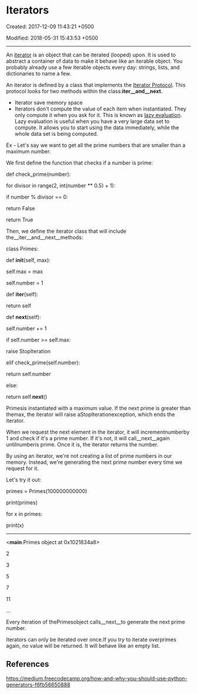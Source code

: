 # Iterators

Created: 2017-12-09 11:43:21 +0500

Modified: 2018-05-31 15:43:53 +0500

---

An [iterator](https://en.wikipedia.org/wiki/Iterator) is an object that can be iterated (looped) upon. It is used to abstract a container of data to make it behave like an iterable object. You probably already use a few iterable objects every day: strings, lists, and dictionaries to name a few.

An iterator is defined by a class that implements the [Iterator Protocol](https://docs.python.org/3/c-api/iter.html). This protocol looks for two methods within the class:__iter__and__next__.

- Iterator save memory space
- Iterators don't compute the value of each item when instantiated. They only compute it when you ask for it. This is known as [lazy evaluation](https://en.wikipedia.org/wiki/Lazy_evaluation). Lazy evaluation is useful when you have a very large data set to compute. It allows you to start using the data immediately, while the whole data set is being computed.

Ex - Let's say we want to get all the prime numbers that are smaller than a maximum number.

We first define the function that checks if a number is prime:

def check_prime(number):

for divisor in range(2, int(number ** 0.5) + 1):

if number % divisor == 0:

return False

return True

Then, we define the iterator class that will include the__iter__and__next__methods:

class Primes:

def __init__(self, max):

self.max = max

self.number = 1

def __iter__(self):

return self

def __next__(self):

self.number += 1

if self.number >= self.max:

raise StopIteration

elif check_prime(self.number):

return self.number

else:

return self.__next__()

Primesis instantiated with a maximum value. If the next prime is greater than themax, the iterator will raise aStopIterationexception, which ends the iterator.

When we request the next element in the iterator, it will incrementnumberby 1 and check if it's a prime number. If it's not, it will call__next__again untilnumberis prime. Once it is, the iterator returns the number.

By using an iterator, we're not creating a list of prime numbers in our memory. Instead, we're generating the next prime number every time we request for it.

Let's try it out:

primes = Primes(100000000000)

print(primes)

for x in primes:

print(x)

---------

<__main__.Primes object at 0x1021834a8>

2

3

5

7

11

...

Every iteration of thePrimesobject calls__next__to generate the next prime number.

Iterators can only be iterated over once.If you try to iterate overprimes again, no value will be returned. It will behave like an empty list.

## References

<https://medium.freecodecamp.org/how-and-why-you-should-use-python-generators-f6fb56650888>
